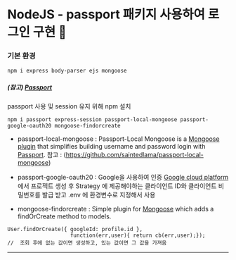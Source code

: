 # NodeJS - passport 패키지 사용하여 로그인 구현 👀

### 기본 환경

```
npm i express body-parser ejs mongoose
```

##### (참고) [Passport](https://www.passportjs.org/docs/authenticate/, "passport.js link")

passport 사용 및 session 유지 위해 npm 설치

```
npm i passport express-session passport-local-mongoose passport-google-oauth20 mongoose-findorcreate
```

- passport-local-mongoose :
  Passport-Local Mongoose is a [Mongoose](http://mongoosejs.com/) [plugin](http://mongoosejs.com/docs/plugins.html) that simplifies building username and password login with [Passport](http://passportjs.org/).
  참고 : (https://github.com/saintedlama/passport-local-mongoose)

- passport-google-oauth20 :
  Google을 사용하여 인증
  [Google cloud platform](https://console.cloud.google.com/) 에서 프로젝트 생성 후
  Strategy 에 제공해야하는 클라이언트 ID와 클라이언트 비밀번호를 발급 받고
  .env 에 환경변수로 지정해서 사용

- mongoose-findorcreate :
  Simple plugin for [Mongoose](https://github.com/LearnBoost/mongoose) which adds a findOrCreate method to models.

```
User.findOrCreate({ googleId: profile.id },
					function(err,user){ return cb(err,user);});
//	조회 후에 없는 값이면 생성하고, 있는 값이면 그 값을 가져옴
```

---
